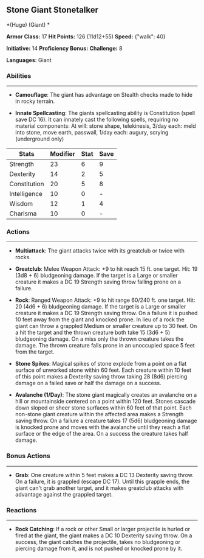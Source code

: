 ## Stone Giant Stonetalker
*(Huge) (Giant) *

**Armor Class:** 17
**Hit Points:** 126 (11d12+55)
**Speed:** {"walk": 40}

**Initiative:** 14
**Proficiency Bonus:**
**Challenge:** 8

**Languages:** Giant

### Abilities
 --- 
- **Camouflage**: The giant has advantage on Stealth checks made to hide in rocky terrain.

- **Innate Spellcasting**: The giants spellcasting ability is Constitution (spell save DC 16). It can innately cast the following spells, requiring no material components: At will: stone shape, telekinesis, 3/day each: meld into stone, move earth, passwall, 1/day each: augury, scrying (underground only)



| Stats | Modifier | Stat | Save
| ---- | ---- | ---- | ---- |
| Strength | 23 | 6 | 9 |
| Dexterity | 14 | 2 | 5 |
| Constitution | 20 | 5 | 8 |
| Intelligence | 10 | 0 | - |
| Wisdom | 12 | 1 | 4 |
| Charisma | 10 | 0 | - |

### Actions
 --- 
- **Multiattack**: The giant attacks twice with its greatclub or twice with rocks.

- **Greatclub**: Melee Weapon Attack: +9 to hit  reach 15 ft.  one target. Hit: 19 (3d8 + 6) bludgeoning damage. If the target is a Large or smaller creature  it makes a DC 19 Strength saving throw  falling prone on a failure.

- **Rock**: Ranged Weapon Attack: +9 to hit  range 60/240 ft.  one target. Hit: 20 (4d6 + 6) bludgeoning damage. If the target is a Large or smaller creature  it makes a DC 19 Strength saving throw. On a failure  it is pushed 10 feet away from the giant and knocked prone. In lieu of a rock  the giant can throw a grappled Medium or smaller creature up to 30 feet. On a hit  the target and the thrown creature both take 15 (3d6 + 5) bludgeoning damage. On a miss  only the thrown creature takes the damage. The thrown creature falls prone in an unoccupied space 5 feet from the target.

- **Stone Spikes**: Magical spikes of stone explode from a point on a flat surface of unworked stone within 60 feet. Each creature within 10 feet of this point makes a Dexterity saving throw  taking 28 (8d6) piercing damage on a failed save or half the damage on a success.

- **Avalanche (1/Day)**: The stone giant magically creates an avalanche on a hill or mountainside centered on a point within 120 feet. Stones cascade down sloped or sheer stone surfaces within 60 feet of that point. Each non-stone giant creature within the affected area makes a Strength saving throw. On a failure  a creature takes 17 (5d6) bludgeoning damage  is knocked prone  and moves with the avalanche until they reach a flat surface or the edge of the area. On a success  the creature takes half damage.

### Bonus Actions
 --- 
- **Grab**: One creature within 5 feet makes a DC 13 Dexterity saving throw. On a failure, it is grappled (escape DC 17). Until this grapple ends, the giant can't grab another target, and it makes greatclub attacks with advantage against the grappled target.

### Reactions
 --- 
- **Rock Catching**: If a rock or other Small or larger projectile is hurled or fired at the giant, the giant makes a DC 10 Dexterity saving throw. On a success, the giant catches the projectile, takes no bludgeoning or piercing damage from it, and is not pushed or knocked prone by it.

